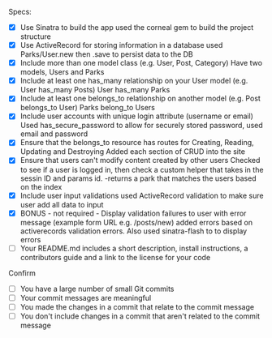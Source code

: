 Specs:
- [x] Use Sinatra to build the app
    used the corneal gem to build the project structure
- [x] Use ActiveRecord for storing information in a database
    used Parks/User.new then .save to persist data to the DB
- [x] Include more than one model class (e.g. User, Post, Category)
    Have two models, Users and Parks
- [x] Include at least one has_many relationship on your User model (e.g. User has_many Posts)
    User has_many Parks
- [x] Include at least one belongs_to relationship on another model (e.g. Post belongs_to User)
    Parks belong_to Users
- [x] Include user accounts with unique login attribute (username or email)
    Used has_secure_password to allow for securely stored password, used email and password  
- [x] Ensure that the belongs_to resource has routes for Creating, Reading, Updating and Destroying
    Added each section of CRUD into the site
- [x] Ensure that users can't modify content created by other users
    Checked to see if a user is logged in, then check a custom helper that takes in the sessin ID and params id.
        -returns a park that matches the users based on the index
- [x] Include user input validations
    used ActiveRecord validation to make sure user add all data to input
- [x] BONUS - not required - Display validation failures to user with error message (example form URL e.g. /posts/new)
    added errors based on activerecords validation errors. Also used sinatra-flash to to display errors
- [ ] Your README.md includes a short description, install instructions, a contributors guide and a link to the license for your code

Confirm
- [ ] You have a large number of small Git commits
- [ ] Your commit messages are meaningful
- [ ] You made the changes in a commit that relate to the commit message
- [ ] You don't include changes in a commit that aren't related to the commit message